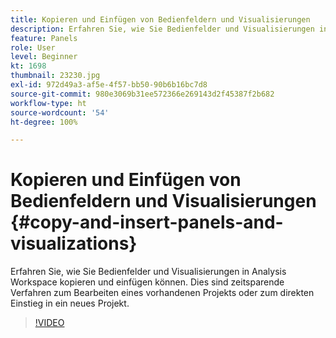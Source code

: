 ```yaml
---
title: Kopieren und Einfügen von Bedienfeldern und Visualisierungen
description: Erfahren Sie, wie Sie Bedienfelder und Visualisierungen in Analysis Workspace kopieren und einfügen
feature: Panels
role: User
level: Beginner
kt: 1698
thumbnail: 23230.jpg
exl-id: 972d49a3-af5e-4f57-bb50-90b6b16bc7d8
source-git-commit: 980e3069b31ee572366e269143d2f45387f2b682
workflow-type: ht
source-wordcount: '54'
ht-degree: 100%

---
```


# Kopieren und Einfügen von Bedienfeldern und Visualisierungen {#copy-and-insert-panels-and-visualizations}

Erfahren Sie, wie Sie Bedienfelder und Visualisierungen in Analysis Workspace kopieren und einfügen können. Dies sind zeitsparende Verfahren zum Bearbeiten eines vorhandenen Projekts oder zum direkten Einstieg in ein neues Projekt.

>[!VIDEO](https://video.tv.adobe.com/v/23230/?quality=12&learn=on)
